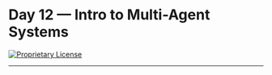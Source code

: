 # Day 12 — Intro to Multi-Agent Systems

[![Proprietary License](https://img.shields.io/badge/license-proprietary-red.svg)](../LICENSE)

---

